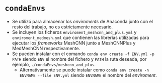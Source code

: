 # `condaEnvs`
- Se utilizó para almacenar los _enviroments_ de Anaconda junto con el resto del trabajo, no es estrictamente necesario.
- Se incluyen los ficheros `enviroment_meshcnn_and_plus.yml` y `enviroment_medmesh.yml` que contienen las librerías utilizadas para ejecutar los _frameworks_ MeshCNN junto a MeshCNNPlus y MedMeshCNN respectivamente.
- Se pueden instalar con el comando `conda env create -f ENV.yml -p PATH` siendo `ENV` el nombre del fichero y `PATH` la ruta deseada, por ejemplo, `./condaEnvs/meshcnn_and_plus`. 
    - Alternativamente se puede instalar como `conda env create -n ENVNAME --file ENV.yml` siendo `ENVNAME` el nombre del _enviroment_.